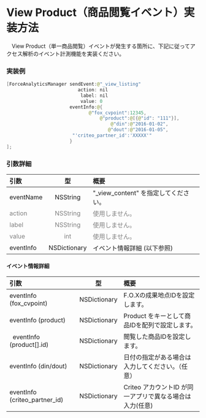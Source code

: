 #	View Product（商品閲覧イベント）実装方法

　View Product（単一商品閲覧）イベントが発生する箇所に、下記に従ってアクセス解析のイベント計測機能を実装ください。

### 実装例

```java
[ForceAnalyticsManager sendEvent:@"_view_listing"
                          action: nil
                           label: nil
                           value: 0
                       eventInfo:@{
                              @"fox_cvpoint":12345,
                                  @"product":@[{@"id": "111"}],
                                      @"din":@"2016-01-02",
                                     @"dout":@"2016-01-05",
                        "'criteo_partner_id':'XXXXX'"
                       }
];
```

### 引数詳細

| 引数 | 型 | 概要 |
|:----------|:-----------:|:------------|
|eventName|NSString|"\_view\_content" を指定してください。|
|<span style="color:grey">action|<span style="color:grey">NSString|<span style="color:grey">使用しません。|
|<span style="color:grey">label|<span style="color:grey">NSString|<span style="color:grey">使用しません。|
|<span style="color:grey">value|<span style="color:grey">int|<span style="color:grey">使用しません。|
|eventInfo|NSDictionary|イベント情報詳細 (以下参照)|

#### イベント情報詳細

| 引数 | 型 | 概要 |
|:----------|:-----------:|:------------|
|eventInfo (fox_cvpoint)|NSDictionary|F.O.Xの成果地点IDを設定します。|
|eventInfo (product)|NSDictionary|Product をキーとして商品IDを配列で設定します。
|&nbsp;&nbsp;eventInfo (product[].id)|NSDictionary|閲覧した商品IDを設定します。|
|eventInfo (din/dout)|NSDictionary|⽇付の指定がある場合は⼊⼒してください。（任意）|
|eventInfo (criteo_partner_id)|NSDictionary|Criteo アカウントID が同⼀アプリで異なる場合は⼊⼒(任意)|
　　
